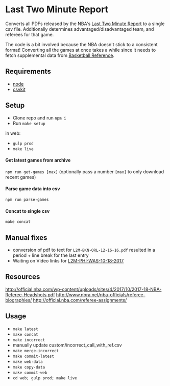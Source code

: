 # Last Two Minute Report
Converts all PDFs released by the NBA's [Last Two Minute Report](http://official.nba.com/nba-last-two-minute-reports-archive/) to a single csv file. Additionally determines advantaged/disadvantaged team, and referees for that game.

The code is a bit involved because the NBA doesn't stick to a consistent format! Converting all the games at once takes a while since it needs to fetch supplemental data from [Basketball Reference](https://basketball-reference.com).

## Requirements
* [node](https://node.js.org)
* [csvkit](https://csvkit.readthedocs.org)

## Setup
* Clone repo and run `npm i`
* Run `make setup`

in web:
* `gulp prod`
* `make live`

#### Get latest games from archive
`npm run get-games [max]` (optionally pass a number `[max]` to only download recent games)

#### Parse game data into csv
`npm run parse-games`

#### Concat to single csv
`make concat`

## Manual fixes
* conversion of pdf to text for `L2M-BKN-ORL-12-16-16.pdf` resulted in a period + line break for the last entry
* Waiting on Video links for [L2M-PHI-WAS-10-18-2017](http://official.nba.com/wp-content/uploads/sites/4/2017/10/L2M-PHI-WAS-10-18-2017.pdf)


## Resources
http://official.nba.com/wp-content/uploads/sites/4/2017/10/2017-18-NBA-Referee-Headshots.pdf
http://www.nbra.net/nba-officials/referee-biographies/
http://official.nba.com/referee-assignments/

## Usage

* `make latest`
* `make concat`
* `make incorrect`
* manually update custom/incorrect_call_with_ref.csv
* `make merge-incorrect`
* `make commit-latest`
* `make web-data`
* `make copy-data`
* `make commit-web`
* `cd web; gulp prod; make live`